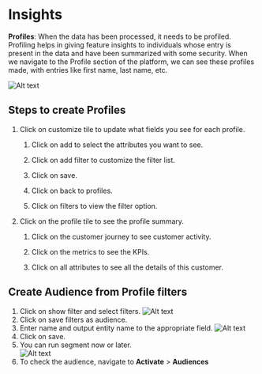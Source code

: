 # Insights

**Profiles**: When the data has been processed, it needs to be profiled. Profiling helps in giving feature insights to individuals whose entry is present in the data and have been summarized with some security. When we navigate to the Profile section of the platform, we can see these profiles made, with entries like first name, last name, etc.

![Alt text](https://github.com/skypointcloud/platform/blob/master/docs/doc_snippets/profiles.jpg?raw=true)

## Steps to create Profiles

1. Click on customize tile to update what fields you see for each profile.

   1. Click on add to select the attributes you want to see.

   1. Click on add filter to customize the filter list.

   1. Click on save.

   1. Click on back to profiles.

   1. Click on filters to view the filter option.

1. Click on the profile tile to see the profile summary.

    1. Click on the customer journey to see customer activity.

    1. Click on the metrics to see the KPIs.

    1. Click on all attributes to see all the details of this customer.


## Create Audience from Profile filters

1. Click on show filter and select filters.
![Alt text](https://github.com/skypointcloud/platform/blob/master/docs/doc_snippets/CustomerProfileFilter.png?raw=true)
2. Click on save filters as audience.
3. Enter name and output entity name to the appropriate field.
![Alt text](https://github.com/skypointcloud/platform/blob/master/docs/doc_snippets/CustomerProfileSaveAudience.png?raw=true)
4. Click on save.                         
5. You can run segment now or later.                                       
![Alt text](https://github.com/skypointcloud/platform/blob/master/docs/doc_snippets/CustomerProfileAudienceRun.png?raw=true)
6. To check the audience, navigate to **Activate** > **Audiences**
